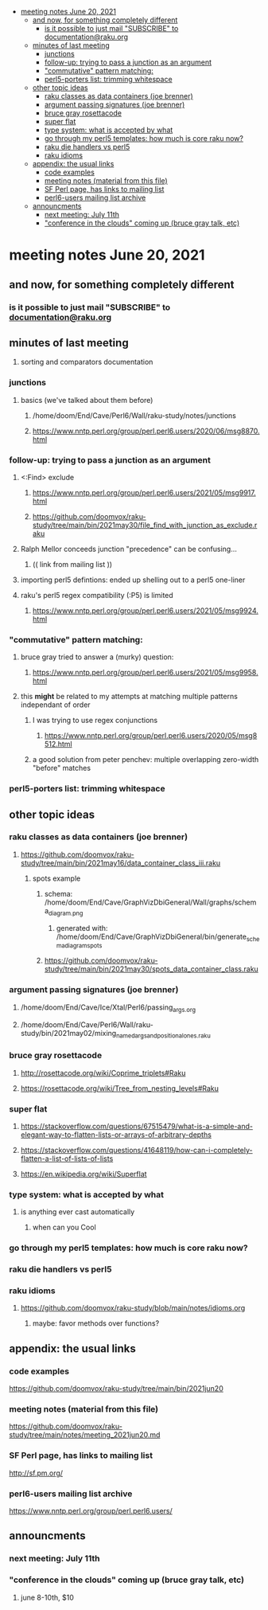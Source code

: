- [meeting notes June 20, 2021](#org13f9795)
  - [and now, for something completely different](#org71bd91b)
    - [is it possible to just mail "SUBSCRIBE" to documentation@raku.org](#org819f1bd)
  - [minutes of last meeting](#org962492b)
    - [junctions](#orgd7bf1cc)
    - [follow-up: trying to pass a junction as an argument](#orgdc4431a)
    - ["commutative" pattern matching:](#org27f0220)
    - [perl5-porters list: trimming whitespace](#org2a96a27)
  - [other topic ideas](#org2338518)
    - [raku classes as data containers (joe brenner)](#org8628d9f)
    - [argument passing signatures (joe brenner)](#org3f3b752)
    - [bruce gray rosettacode](#org523eb02)
    - [super flat](#org0fecf11)
    - [type system: what is accepted by what](#org8c5b0f8)
    - [go through my perl5 templates: how much is core raku now?](#orgc4949a2)
    - [raku die handlers vs perl5](#org1e9b790)
    - [raku idioms](#org76e646b)
  - [appendix: the usual links](#orgf62710f)
    - [code examples](#org1ef381f)
    - [meeting notes (material from this file)](#orgd9bede4)
    - [SF Perl page, has links to mailing list](#org8269a37)
    - [perl6-users mailing list archive](#org24c3a3c)
  - [announcments](#org45d19c3)
    - [next meeting: July 11th](#org15ce31a)
    - ["conference in the clouds" coming up (bruce gray talk, etc)](#org81978d5)


<a id="org13f9795"></a>

# meeting notes June 20, 2021


<a id="org71bd91b"></a>

## and now, for something completely different


<a id="org819f1bd"></a>

### is it possible to just mail "SUBSCRIBE" to documentation@raku.org


<a id="org962492b"></a>

## minutes of last meeting

1.  sorting and comparators documentation


<a id="orgd7bf1cc"></a>

### junctions

1.  basics (we've talked about them before)

    1.  /home/doom/End/Cave/Perl6/Wall/raku-study/notes/junctions
    
    2.  <https://www.nntp.perl.org/group/perl.perl6.users/2020/06/msg8870.html>


<a id="orgdc4431a"></a>

### follow-up: trying to pass a junction as an argument

1.  <:Find> exclude

    1.  <https://www.nntp.perl.org/group/perl.perl6.users/2021/05/msg9917.html>
    
    2.  <https://github.com/doomvox/raku-study/tree/main/bin/2021may30/file_find_with_junction_as_exclude.raku>

2.  Ralph Mellor conceeds junction "precedence" can be confusing&#x2026;

    1.  (( link from mailing list ))

3.  importing perl5 defintions: ended up shelling out to a perl5 one-liner

4.  raku's perl5 regex compatibility (:P5) is limited

    1.  <https://www.nntp.perl.org/group/perl.perl6.users/2021/05/msg9924.html>


<a id="org27f0220"></a>

### "commutative" pattern matching:

1.  bruce gray tried to answer a (murky) question:

    1.  <https://www.nntp.perl.org/group/perl.perl6.users/2021/05/msg9958.html>

2.  this **might** be related to my attempts at matching multiple patterns independant of order

    1.  I was trying to use regex conjunctions
    
        1.  <https://www.nntp.perl.org/group/perl.perl6.users/2020/05/msg8512.html>
    
    2.  a good solution from peter penchev: multiple overlapping zero-width "before" matches


<a id="org2a96a27"></a>

### perl5-porters list: trimming whitespace


<a id="org2338518"></a>

## other topic ideas


<a id="org8628d9f"></a>

### raku classes as data containers (joe brenner)

1.  <https://github.com/doomvox/raku-study/tree/main/bin/2021may16/data_container_class_iii.raku>

    1.  spots example
    
        1.  schema: /home/doom/End/Cave/GraphVizDbiGeneral/Wall/graphs/schema<sub>diagram.png</sub>
        
            1.  generated with: /home/doom/End/Cave/GraphVizDbiGeneral/bin/generate<sub>schema</sub><sub>diagram</sub><sub>spots</sub>
        
        2.  <https://github.com/doomvox/raku-study/tree/main/bin/2021may30/spots_data_container_class.raku>


<a id="org3f3b752"></a>

### argument passing signatures (joe brenner)

1.  /home/doom/End/Cave/Ice/Xtal/Perl6/passing<sub>args.org</sub>

2.  /home/doom/End/Cave/Perl6/Wall/raku-study/bin/2021may02/mixing<sub>named</sub><sub>args</sub><sub>and</sub><sub>positional</sub><sub>ones.raku</sub>


<a id="org523eb02"></a>

### bruce gray rosettacode

1.  <http://rosettacode.org/wiki/Coprime_triplets#Raku>

2.  <https://rosettacode.org/wiki/Tree_from_nesting_levels#Raku>


<a id="org0fecf11"></a>

### super flat

1.  <https://stackoverflow.com/questions/67515479/what-is-a-simple-and-elegant-way-to-flatten-lists-or-arrays-of-arbitrary-depths>

2.  <https://stackoverflow.com/questions/41648119/how-can-i-completely-flatten-a-list-of-lists-of-lists>

3.  <https://en.wikipedia.org/wiki/Superflat>


<a id="org8c5b0f8"></a>

### type system: what is accepted by what

1.  is anything ever cast automatically

    1.  when can you Cool


<a id="orgc4949a2"></a>

### go through my perl5 templates: how much is core raku now?


<a id="org1e9b790"></a>

### raku die handlers vs perl5


<a id="org76e646b"></a>

### raku idioms

1.  <https://github.com/doomvox/raku-study/blob/main/notes/idioms.org>

    1.  maybe: favor methods over functions?


<a id="orgf62710f"></a>

## appendix: the usual links


<a id="org1ef381f"></a>

### code examples

<https://github.com/doomvox/raku-study/tree/main/bin/2021jun20>


<a id="orgd9bede4"></a>

### meeting notes (material from this file)

<https://github.com/doomvox/raku-study/tree/main/notes/meeting_2021jun20.md>


<a id="org8269a37"></a>

### SF Perl page, has links to mailing list

<http://sf.pm.org/>


<a id="org24c3a3c"></a>

### perl6-users mailing list archive

<https://www.nntp.perl.org/group/perl.perl6.users/>


<a id="org45d19c3"></a>

## announcments


<a id="org15ce31a"></a>

### next meeting: July 11th


<a id="org81978d5"></a>

### "conference in the clouds" coming up (bruce gray talk, etc)

1.  june 8-10th, $10
